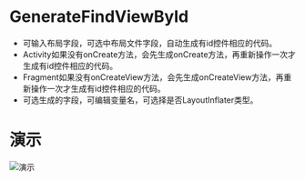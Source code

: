# GenerateFindViewById
- 可输入布局字段，可选中布局文件字段，自动生成有id控件相应的代码。
- Activity如果没有onCreate方法，会先生成onCreate方法，再重新操作一次才生成有id控件相应的代码。
- Fragment如果没有onCreateView方法，会先生成onCreateView方法，再重新操作一次才生成有id控件相应的代码。
- 可选生成的字段，可编辑变量名，可选择是否LayoutInflater类型。

# 演示
![演示](http://img.blog.csdn.net/20161122145239231)